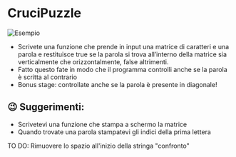 # CruciPuzzle

![Esempio](./CruciPuzzle.png)


* Scrivete una funzione che prende in input una matrice di caratteri e una parola e restituisce true se la parola si trova all’interno della matrice sia verticalmente che orizzontalmente, false altrimenti.
* Fatto questo fate in modo che il programma controlli anche se la parola è scritta al contrario
* Bonus stage: controllate anche se la parola è presente in diagonale!



## :wink: Suggerimenti:
* Scrivetevi una funzione che stampa a schermo la matrice
* Quando trovate una parola stampatevi gli indici della prima lettera

TO DO:
Rimuovere lo spazio all'inizio della stringa "confronto"
